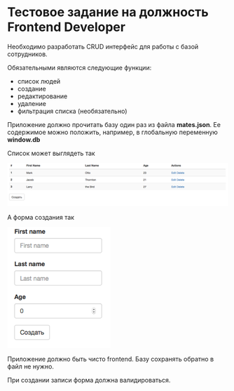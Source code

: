 # Тестовое задание на должность Frontend Developer

Необходимо разработать CRUD интерфейс для работы с базой сотрудников. 

Обязательными являются следующие функции:
  
  - список людей
  - создание
  - редактирование
  - удаление
  - фильтрация списка (необязательно)

Приложение должно прочитать базу один раз из файла **mates.json**. Ее содержимое можно положить, например, в глобальную переменную **window.db**

Список может выглядеть так

![List sample](sample_list.png)


А форма создания так

![Create form sample](create_form.png)

Приложение должно быть чисто frontend. Базу сохранять обратно в файл не нужно.

При создании записи форма должна валидироваться.
